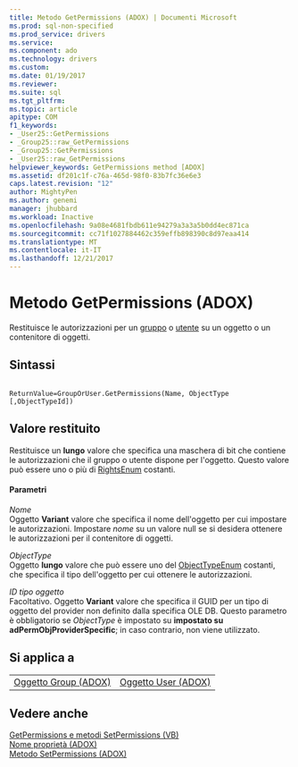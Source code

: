 ```yaml
---
title: Metodo GetPermissions (ADOX) | Documenti Microsoft
ms.prod: sql-non-specified
ms.prod_service: drivers
ms.service: 
ms.component: ado
ms.technology: drivers
ms.custom: 
ms.date: 01/19/2017
ms.reviewer: 
ms.suite: sql
ms.tgt_pltfrm: 
ms.topic: article
apitype: COM
f1_keywords:
- _User25::GetPermissions
- _Group25::raw_GetPermissions
- _Group25::GetPermissions
- _User25::raw_GetPermissions
helpviewer_keywords: GetPermissions method [ADOX]
ms.assetid: df201c1f-c76a-465d-98f0-83b7fc36e6e3
caps.latest.revision: "12"
author: MightyPen
ms.author: genemi
manager: jhubbard
ms.workload: Inactive
ms.openlocfilehash: 9a08e4681fbdb611e94279a3a3a5b0dd4ec871ca
ms.sourcegitcommit: cc71f1027884462c359effb898390c8d97eaa414
ms.translationtype: MT
ms.contentlocale: it-IT
ms.lasthandoff: 12/21/2017
---
```

# <a name="getpermissions-method-adox"></a>Metodo GetPermissions (ADOX)
Restituisce le autorizzazioni per un [gruppo](../../../ado/reference/adox-api/group-object-adox.md) o [utente](../../../ado/reference/adox-api/user-object-adox.md) su un oggetto o un contenitore di oggetti.  
  
## <a name="syntax"></a>Sintassi  
  
```  
  
ReturnValue=GroupOrUser.GetPermissions(Name, ObjectType    [,ObjectTypeId])  
```  
  
## <a name="return-value"></a>Valore restituito  
 Restituisce un **lungo** valore che specifica una maschera di bit che contiene le autorizzazioni che il gruppo o utente dispone per l'oggetto. Questo valore può essere uno o più di [RightsEnum](../../../ado/reference/adox-api/rightsenum.md) costanti.  
  
#### <a name="parameters"></a>Parametri  
 *Nome*  
 Oggetto **Variant** valore che specifica il nome dell'oggetto per cui impostare le autorizzazioni. Impostare *nome* su un valore null se si desidera ottenere le autorizzazioni per il contenitore di oggetti.  
  
 *ObjectType*  
 Oggetto **lungo** valore che può essere uno del [ObjectTypeEnum](../../../ado/reference/adox-api/objecttypeenum.md) costanti, che specifica il tipo dell'oggetto per cui ottenere le autorizzazioni.  
  
 *ID tipo oggetto*  
 Facoltativo. Oggetto **Variant** valore che specifica il GUID per un tipo di oggetto del provider non definito dalla specifica OLE DB. Questo parametro è obbligatorio se *ObjectType* è impostato su **impostato su adPermObjProviderSpecific**; in caso contrario, non viene utilizzato.  
  
## <a name="applies-to"></a>Si applica a  
  
|||  
|-|-|  
|[Oggetto Group (ADOX)](../../../ado/reference/adox-api/group-object-adox.md)|[Oggetto User (ADOX)](../../../ado/reference/adox-api/user-object-adox.md)|  
  
## <a name="see-also"></a>Vedere anche  
 [GetPermissions e metodi SetPermissions (VB)](../../../ado/reference/adox-api/getpermissions-and-setpermissions-methods-example-vb.md)   
 [Nome proprietà (ADOX)](../../../ado/reference/adox-api/name-property-adox.md)   
 [Metodo SetPermissions (ADOX)](../../../ado/reference/adox-api/setpermissions-method-adox.md)
